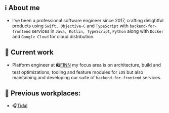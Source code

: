 ## ℹ️ About me
- I've been a professional software engineer since 2017, crafting delightful products using `Swift, Objective-C` and `TypeScript` with `backend-for-frontend` services in `Java, Kotlin, TypeScript`, `Python` along with `Docker` and `Google Cloud` for cloud distribution.

## 💼 Current work
 - Platform engineer at 🛍️[FINN](https://www.finn.no) my focus area is on architecture, build and test optimizations, tooling and feature modules for `iOS` but also maintaining and developing our suite of `backend-for-frontend` services.

## 📁 Previous workplaces: 
- 🎧[Tidal](https://tidal.com)
